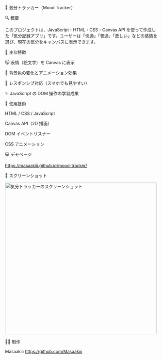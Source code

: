 
🎨 気分トラッカー（Mood Tracker）

🔍 概要

このプロジェクトは、JavaScript・HTML・CSS・Canvas API を使って作成した「気分記録アプリ」です。ユーザーは「快適」「普通」「悲しい」などの感情を選び、現在の気分をキャンバスに表示できます。

📌 主な特徴

😽 表情（絵文字）を Canvas に表示

🎨 背景色の変化とアニメーション効果

📱 レスポンシブ対応（スマホでも見やすい）

✨ JavaScript の DOM 操作の学習成果

🔧 使用技術

HTML / CSS / JavaScript

Canvas API（2D 描画）

DOM イベントリスナー

CSS アニメーション

💻 デモページ

https://masaakiii.github.io/mood-tracker/

📸 スクリーンショット

<img src="./screenshot.png" width="500" alt="気分トラッカーのスクリーンショット">

🧑‍💻 制作

Masaakiii
https://github.com/Masaakiii
